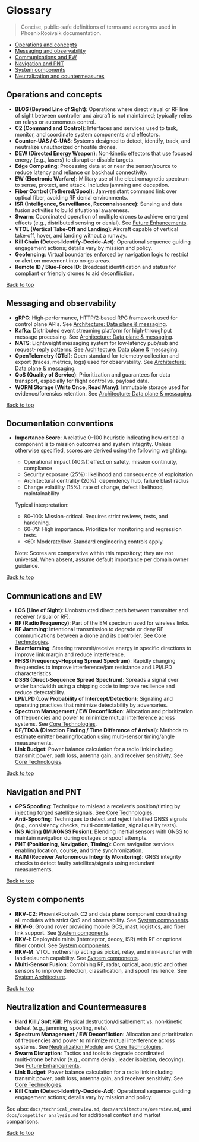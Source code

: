 # Glossary

> Concise, public-safe definitions of terms and acronyms used in PhoenixRooivalk
> documentation.

<!-- Mini Table of Contents -->
- [Operations and concepts](#operations-and-concepts)
- [Messaging and observability](#messaging-and-observability)
- [Communications and EW](#communications-and-ew)
- [Navigation and PNT](#navigation-and-pnt)
- [System components](#system-components)
- [Neutralization and countermeasures](#neutralization-and-countermeasures)

## Operations and concepts

- **BLOS (Beyond Line of Sight)**: Operations where direct visual or RF line of
  sight between controller and aircraft is not maintained; typically relies on
  relays or autonomous control.
- **C2 (Command and Control)**: Interfaces and services used to task, monitor,
  and coordinate system components and effectors.
- **Counter‑UAS / C‑UAS**: Systems designed to detect, identify, track, and
  neutralize unauthorized or hostile drones.
- **DEW (Directed Energy Weapon)**: Non‑kinetic effectors that use focused
  energy (e.g., lasers) to disrupt or disable targets.
- **Edge Computing**: Processing data at or near the sensor/source to reduce
  latency and reliance on backhaul connectivity.
- **EW (Electronic Warfare)**: Military use of the electromagnetic spectrum to
  sense, protect, and attack. Includes jamming and deception.
- **Fiber Control (Tethered/Spool)**: Jam‑resistant command link over optical
  fiber, avoiding RF denial environments.
- **ISR (Intelligence, Surveillance, Reconnaissance)**: Sensing and data fusion
  activities to build situational awareness.
- **Swarm**: Coordinated operation of multiple drones to achieve emergent
  effects (e.g., distributed sensing or denial). See [Future Enhancements](./technical_overview.md#future-enhancements).
- **VTOL (Vertical Take‑Off and Landing)**: Aircraft capable of vertical
  take‑off, hover, and landing without a runway.
- **Kill Chain (Detect‑Identify‑Decide‑Act)**: Operational sequence guiding
  engagement actions; details vary by mission and policy.
- **Geofencing**: Virtual boundaries enforced by navigation logic to restrict or
  alert on movement into no‑go areas.
- **Remote ID / Blue‑Force ID**: Broadcast identification and status for
  compliant or friendly drones to aid deconfliction.

[Back to top](#glossary)

## Messaging and observability

- **gRPC**: High‑performance, HTTP/2‑based RPC framework used for control plane
  APIs. See [Architecture: Data plane & messaging](./architecture/overview.md#data-plane--messaging).
- **Kafka**: Distributed event streaming platform for high‑throughput message
  processing. See [Architecture: Data plane & messaging](./architecture/overview.md#data-plane--messaging).
- **NATS**: Lightweight messaging system for low‑latency pub/sub and request‑
  reply patterns. See [Architecture: Data plane & messaging](./architecture/overview.md#data-plane--messaging).
- **OpenTelemetry (OTel)**: Open standard for telemetry collection and export
  (traces, metrics, logs) used for observability. See [Architecture: Data plane & messaging](./architecture/overview.md#data-plane--messaging).
- **QoS (Quality of Service)**: Prioritization and guarantees for data
  transport, especially for flight control vs. payload data.
- **WORM Storage (Write Once, Read Many)**: Immutable storage used for
  evidence/forensics retention. See [Architecture: Data plane & messaging](./architecture/overview.md#data-plane--messaging).

[Back to top](#glossary)

## Documentation conventions

- **Importance Score**: A relative 0–100 heuristic indicating how critical a
  component is to mission outcomes and system integrity. Unless otherwise
  specified, scores are derived using the following weighting:
  - Operational impact (40%): effect on safety, mission continuity, compliance
  - Security exposure (25%): likelihood and consequence of exploitation
  - Architectural centrality (20%): dependency hub, failure blast radius
  - Change volatility (15%): rate of change, defect likelihood, maintainability

  Typical interpretation:
  - 80–100: Mission-critical. Requires strict reviews, tests, and hardening.
  - 60–79: High importance. Prioritize for monitoring and regression tests.
  - <60: Moderate/low. Standard engineering controls apply.

  Note: Scores are comparative within this repository; they are not universal.
  When absent, assume default importance per domain owner guidance.

[Back to top](#glossary)

## Communications and EW

- **LOS (Line of Sight)**: Unobstructed direct path between transmitter and
  receiver (visual or RF).
- **RF (Radio Frequency)**: Part of the EM spectrum used for wireless links.
- **RF Jamming**: Intentional transmission to degrade or deny RF communications
  between a drone and its controller. See [Core Technologies](./technical_overview.md#core-technologies).
- **Beamforming**: Steering transmit/receive energy in specific directions to
  improve link margin and reduce interference.
- **FHSS (Frequency‑Hopping Spread Spectrum)**: Rapidly changing frequencies to
  improve interference/jam resistance and LPI/LPD characteristics.
- **DSSS (Direct‑Sequence Spread Spectrum)**: Spreads a signal over wider
  bandwidth using a chipping code to improve resilience and reduce
  detectability.
- **LPI/LPD (Low Probability of Intercept/Detection)**: Signaling and operating
  practices that minimize detectability by adversaries.
- **Spectrum Management / EW Deconfliction**: Allocation and prioritization of
  frequencies and power to minimize mutual interference across systems. See
  [Core Technologies](./technical_overview.md#core-technologies).
- **DF/TDOA (Direction Finding / Time Difference of Arrival)**: Methods to
  estimate emitter bearing/location using multi‑sensor timing/angle
  measurements.
- **Link Budget**: Power balance calculation for a radio link including
  transmit power, path loss, antenna gain, and receiver sensitivity. See
  [Core Technologies](./technical_overview.md#core-technologies).

[Back to top](#glossary)

## Navigation and PNT

- **GPS Spoofing**: Technique to mislead a receiver’s position/timing by
  injecting forged satellite signals. See [Core Technologies](./technical_overview.md#core-technologies).
- **Anti‑Spoofing**: Techniques to detect and reject falsified GNSS signals
  (e.g., consistency checks, multi‑constellation, signal quality tests).
- **INS Aiding (IMU/GNSS Fusion)**: Blending inertial sensors with GNSS to
  maintain navigation during outages or spoof attempts.
- **PNT (Positioning, Navigation, Timing)**: Core navigation services enabling
  location, course, and time synchronization.
- **RAIM (Receiver Autonomous Integrity Monitoring)**: GNSS integrity checks to
  detect faulty satellites/signals using redundant measurements.

[Back to top](#glossary)

## System components

- **RKV‑C2**: PhoenixRooivalk C2 and data plane component coordinating all
  modules with strict QoS and observability. See [System components](./technical_overview.md#system-components-and-combined-approach).
- **RKV‑G**: Ground rover providing mobile GCS, mast, logistics, and fiber link
  support. See [System components](./technical_overview.md#system-components-and-combined-approach).
- **RKV‑I**: Deployable minis (interceptor, decoy, ISR) with RF or optional
  fiber control. See [System components](./technical_overview.md#system-components-and-combined-approach).
- **RKV‑M**: VTOL mothership acting as picket, relay, and mini‑launcher with
  land‑relaunch capability. See [System components](./technical_overview.md#system-components-and-combined-approach).
- **Multi‑Sensor Fusion**: Combining RF, radar, optical, acoustic and other
  sensors to improve detection, classification, and spoof resilience. See
  [System Architecture](./technical_overview.md#system-architecture).

[Back to top](#glossary)

## Neutralization and Countermeasures

- **Hard Kill / Soft Kill**: Physical destruction/disablement vs. non‑kinetic
  defeat (e.g., jamming, spoofing, nets).
- **Spectrum Management / EW Deconfliction**: Allocation and prioritization of
  frequencies and power to minimize mutual interference across systems. See
  [Neutralization Module](./technical_overview.md#neutralization-module) and
  [Core Technologies](./technical_overview.md#core-technologies).
- **Swarm Disruption**: Tactics and tools to degrade coordinated multi‑drone
  behavior (e.g., comms denial, leader isolation, decoying). See
  [Future Enhancements](./technical_overview.md#future-enhancements).
- **Link Budget**: Power balance calculation for a radio link including transmit
  power, path loss, antenna gain, and receiver sensitivity. See
  [Core Technologies](./technical_overview.md#core-technologies).
- **Kill Chain (Detect‑Identify‑Decide‑Act)**: Operational sequence guiding
  engagement actions; details vary by mission and policy.

See also: `docs/technical_overview.md`, `docs/architecture/overview.md`, and
`docs/competitor_analysis.md` for additional context and market comparisons.

[Back to top](#glossary)
